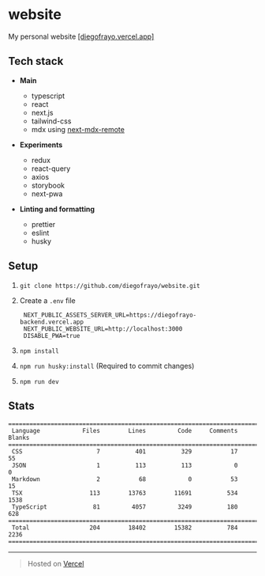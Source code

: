 # website

My personal website [[diegofrayo.vercel.app]](https://diegofrayo.vercel.app)

## Tech stack

- **Main**
  - typescript
  - react
  - next.js
  - tailwind-css
  - mdx using [next-mdx-remote](https://github.com/hashicorp/next-mdx-remote)

- **Experiments**
  - redux
  - react-query
  - axios
  - storybook
  - next-pwa

- **Linting and formatting**
  - prettier
  - eslint
  - husky

## Setup

1. `git clone https://github.com/diegofrayo/website.git`

1. Create a `.env` file

   ```
	NEXT_PUBLIC_ASSETS_SERVER_URL=https://diegofrayo-backend.vercel.app
	NEXT_PUBLIC_WEBSITE_URL=http://localhost:3000
	DISABLE_PWA=true
   ```

1. `npm install`

1. `npm run husky:install` (Required to commit changes)

1. `npm run dev`

## Stats

```
===============================================================================
 Language            Files        Lines         Code     Comments       Blanks
===============================================================================
 CSS                     7          401          329           17           55
 JSON                    1          113          113            0            0
 Markdown                2           68            0           53           15
 TSX                   113        13763        11691          534         1538
 TypeScript             81         4057         3249          180          628
===============================================================================
 Total                 204        18402        15382          784         2236
===============================================================================
```

---

> Hosted on [Vercel](https://vercel.com)
